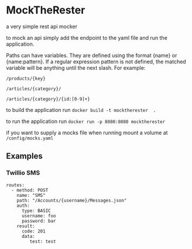 # MockTheRester
a very simple rest api mocker

to mock an api simply add the endpoint to the yaml file and run the application.

Paths can have variables. They are defined using the format {name} or 
{name:pattern}. If a regular expression pattern is not defined, 
the matched variable will be anything until the next slash. For example:
```
/products/{key}
```
```
/articles/{category}/
```
```
/articles/{category}/{id:[0-9]+}
```

to build the application run `docker build -t mocktherester  .`

to run the application run `docker run -p 8080:8080 mocktherester`

if you want to supply a mocks file when running mount a volume at `/config/mocks.yaml`

## Examples

### Twillio SMS

```$yaml
routes:
  - method: POST
    name: "SMS"
    path: "/Accounts/{username}/Messages.json"
    auth:
      type: BASIC
      username: foo
      password: bar
    result:
      code: 201
      data:
         test: test

```

